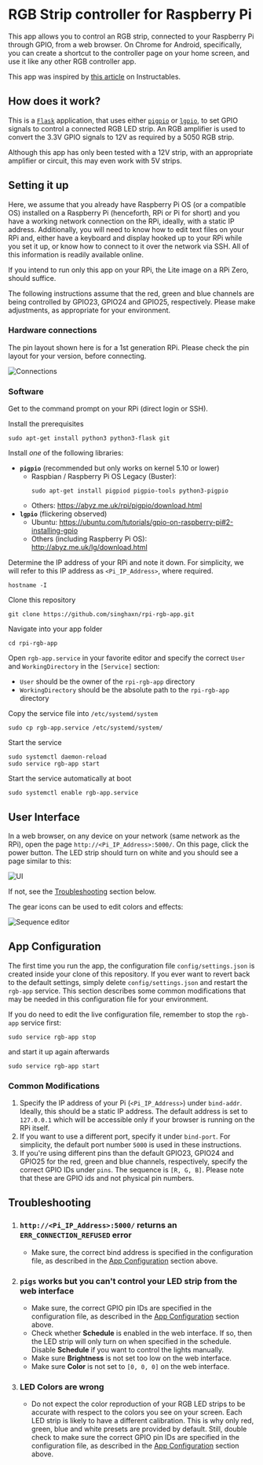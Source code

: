# RGB Strip controller for Raspberry Pi

This app allows you to control an RGB strip, connected to your Raspberry Pi through GPIO, from a web browser. On Chrome for Android, specifically, you can create a shortcut to the controller page on your home screen, and use it like any other RGB controller app.

This app was inspired by [this article](https://www.instructables.com/id/Easiest-RGB-LED-Strip-With-Raspberry-Pi/) on Instructables.

## How does it work?

This is a [`Flask`](https://flask.palletsprojects.com/en/2.1.x/) application, that uses either [`pigpio`](https://abyz.me.uk/rpi/pigpio/python.html) or [`lgpio`](https://abyz.me.uk/lg/py_lgpio.html), to set GPIO signals to control a connected RGB LED strip. An RGB amplifier is used to convert the 3.3V GPIO signals to 12V as required by a 5050 RGB strip.

Although this app has only been tested with a 12V strip, with an appropriate amplifier or circuit, this may even work with 5V strips.

## Setting it up

Here, we assume that you already have Raspberry Pi OS (or a compatible OS) installed on a Raspberry Pi (henceforth, RPi or Pi for short) and you have a working network connection on the RPi, ideally, with a static IP address. Additionally, you will need to know how to edit text files on your RPi and, either have a keyboard and display hooked up to your RPi while you set it up, or know how to connect to it over the network via SSH. All of this information is readily available online.

If you intend to run only this app on your RPi, the Lite image on a RPi Zero, should suffice.

The following instructions assume that the red, green and blue channels are being controlled by GPIO23, GPIO24 and GPIO25, respectively. Please make adjustments, as appropriate for your environment.

### Hardware connections
 
The pin layout shown here is for a 1st generation RPi. Please check the pin layout for your version, before connecting.

![Connections](./connections.png "Connections")

### Software
Get to the command prompt on your RPi (direct login or SSH).

Install the prerequisites
```
sudo apt-get install python3 python3-flask git
```
Install _one_ of the following libraries:
- __`pigpio`__ (recommended but only works on kernel 5.10 or lower)
    - Raspbian / Raspberry Pi OS Legacy (Buster):
        ```
        sudo apt-get install pigpiod pigpio-tools python3-pigpio
        ```
    - Others: https://abyz.me.uk/rpi/pigpio/download.html
- __`lgpio`__ (flickering observed)
    - Ubuntu: https://ubuntu.com/tutorials/gpio-on-raspberry-pi#2-installing-gpio
    - Others (including Raspberry Pi OS): http://abyz.me.uk/lg/download.html

Determine the IP address of your RPi and note it down. For simplicity, we will refer to this IP address as `<Pi_IP_Address>`, where required.
```
hostname -I
```
Clone this repository
```
git clone https://github.com/singhaxn/rpi-rgb-app.git
```
Navigate into your app folder
```
cd rpi-rgb-app
```
<!-- See the [App Configuration](#app-configuration) section below and make any changes that may be required for your environment. -->

Open `rgb-app.service` in your favorite editor and specify the correct `User` and `WorkingDirectory` in the `[Service]` section:
- `User` should be the owner of the `rpi-rgb-app` directory
- `WorkingDirectory` should be the absolute path to the `rpi-rgb-app` directory

Copy the service file into `/etc/systemd/system`
```
sudo cp rgb-app.service /etc/systemd/system/
```
Start the service
```
sudo systemctl daemon-reload
sudo service rgb-app start
```
Start the service automatically at boot
```
sudo systemctl enable rgb-app.service
```

## User Interface

In a web browser, on any device on your network (same network as the RPi), open the page `http://<Pi_IP_Address>:5000/`. On this page, click the power button. The LED strip should turn on white and you should see a page similar to this:

![UI](rgb-app-ui.png "UI")

If not, see the [Troubleshooting](#troubleshooting) section below.

The gear icons can be used to edit colors and effects:

![Sequence editor](rgb_sequence_editor.png "Sequence editor")


## App Configuration

The first time you run the app, the configuration file `config/settings.json` is created inside your clone of this repository. If you ever want to revert back to the default settings, simply delete `config/settings.json` and restart the `rgb-app` service. This section describes some common modifications that may be needed in this configuration file for your environment.

If you do need to edit the live configuration file, remember to stop the `rgb-app` service first:
```
sudo service rgb-app stop
```
and start it up again afterwards
```
sudo service rgb-app start
```

### Common Modifications
1. Specify the IP address of your Pi (`<Pi_IP_Address>`) under `bind-addr`. Ideally, this should be a static IP address. The default address is set to `127.0.0.1` which will be accessible only if your browser is running on the RPi itself.
2. If you want to use a different port, specify it under `bind-port`. For simplicity, the default port number `5000` is used in these instructions.
3. If you're using different pins than the default GPIO23, GPIO24 and GPIO25 for the red, green and blue channels, respectively, specify the correct GPIO IDs under `pins`. The sequence is `[R, G, B]`. Please note that these are GPIO ids and not physical pin numbers.

## Troubleshooting
1. ### `http://<Pi_IP_Address>:5000/` returns an `ERR_CONNECTION_REFUSED` error
    - Make sure, the correct bind address is specified in the configuration file, as described in the [App Configuration](#app-configuration) section above.

2. ### `pigs` works but you can't control your LED strip from the web interface
    - Make sure, the correct GPIO pin IDs are specified in the configuration file, as described in the [App Configuration](#app-configuration) section above.
    - Check whether __Schedule__ is enabled in the web interface. If so, then the LED strip will only turn on when specified in the schedule. Disable __Schedule__ if you want to control the lights manually.
    - Make sure __Brightness__ is not set too low on the web interface.
    - Make sure __Color__ is not set to `[0, 0, 0]` on the web interface.

3. ### LED Colors are wrong
    - Do not expect the color reproduction of your RGB LED strips to be accurate with respect to the colors you see on your screen. Each LED strip is likely to have a different calibration. This is why only red, green, blue and white presets are provided by default. Still, double check to make sure the correct GPIO pin IDs are specified in the configuration file, as described in the [App Configuration](#app-configuration) section above.
